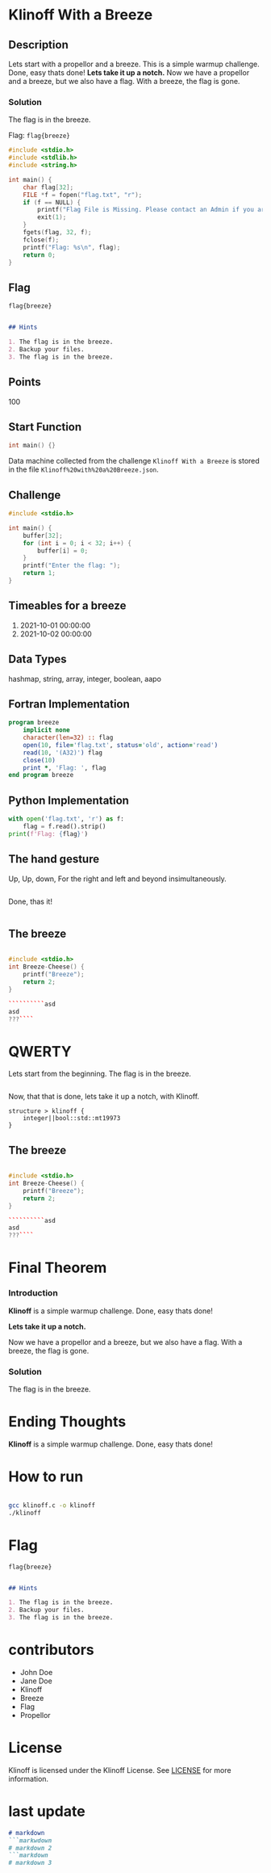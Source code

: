# Klinoff With a Breeze

## Description

Lets start with a propellor and a breeze. This is a simple warmup challenge. Done, easy  thats done! 
**Lets take it up a notch.**
Now we have a propellor and a breeze, but we also have a flag. With a breeze, the flag is gone.

### Solution

The flag is in the breeze.

Flag: `flag{breeze}`
```c
#include <stdio.h>
#include <stdlib.h>
#include <string.h>

int main() {
    char flag[32];
    FILE *f = fopen("flag.txt", "r");
    if (f == NULL) {
        printf("Flag File is Missing. Please contact an Admin if you are running this on server.\n");
        exit(1);
    }
    fgets(flag, 32, f);
    fclose(f);
    printf("Flag: %s\n", flag);
    return 0;
}
```

## Flag

`flag{breeze}`
```markdown

## Hints

1. The flag is in the breeze.
2. Backup your files.
3. The flag is in the breeze.
```

## Points

100

## Start Function

```c
int main() {}
```

Data machine collected from the challenge `Klinoff With a Breeze` is stored in the file `Klinoff%20with%20a%20Breeze.json`.

## Challenge

```c
#include <stdio.h>

int main() {
    buffer[32];
    for (int i = 0; i < 32; i++) {
        buffer[i] = 0;
    }
    printf("Enter the flag: ");
    return 1;
}
```

## Timeables for a breeze

1. 2021-10-01 00:00:00
3. 2021-10-02 00:00:00

## Data Types

hashmap, string, array, integer, boolean, aapo

## Fortran Implementation

```fortran
program breeze
    implicit none
    character(len=32) :: flag
    open(10, file='flag.txt', status='old', action='read')
    read(10, '(A32)') flag
    close(10)
    print *, 'Flag: ', flag
end program breeze
```

## Python Implementation

```python
with open('flag.txt', 'r') as f:
    flag = f.read().strip()
print(f'Flag: {flag}')
```

## The hand gesture

Up, Up, down, For the right and left and beyond insimultaneously.
```markdown
```
Done, thas it!
```- Klinoff
```

## The breeze

```markdown
```
```cpp
#include <stdio.h>
int Breeze-Cheese() {
    printf("Breeze");
    return 2;
}

``````````asd
asd
???````
```

# QWERTY

Lets start from the beginning. The flag is in the breeze.
```markdown
```

Now, that that is done, lets take it up a notch, with Klinoff.
```klinoff
structure > klinoff {
    integer||bool::std::mt19973
}
```

## The breeze

```markdown
```
```cpp
#include <stdio.h>
int Breeze-Cheese() {
    printf("Breeze");
    return 2;
}

``````````asd
asd
???````
```

# Final Theorem

### Introduction

**Klinoff** is a simple warmup challenge. Done, easy  thats done!

**Lets take it up a notch.**

Now we have a propellor and a breeze, but we also have a flag. With a breeze, the flag is gone.

### Solution

The flag is in the breeze.

# Ending Thoughts

**Klinoff** is a simple warmup challenge. Done, easy  thats done!

# How to run

```bash

gcc klinoff.c -o klinoff
./klinoff

```

# Flag

`flag{breeze}`
```markdown

## Hints

1. The flag is in the breeze.
2. Backup your files.
3. The flag is in the breeze.
```

# contributors

- John Doe
- Jane Doe
- Klinoff
- Breeze
- Flag
- Propellor

# License
Klinoff is licensed under the Klinoff License. See [LICENSE](LICENSE) for more information.

# last update

```markdown
# markdown
```markwdown
# markdown 2
```markdown
# markdown 3
```
```
```